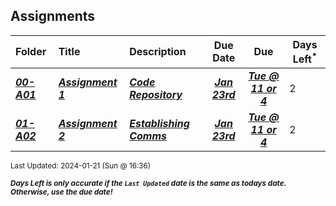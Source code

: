 ## Assignments

| Folder | Title | Description | Due Date | Due | Days Left<sup>*</sup> |
|:------|:------|:------|:-----:|:-----:|-----|
| ***<a href="https://github.com/rugbyprof/4443-5373-Mobile-Apps/tree/master/Assignments/00-A01">00-A01</a>*** | ***<a href="https://github.com/rugbyprof/4443-5373-Mobile-Apps/tree/master/Assignments/00-A01"> Assignment 1 </a>*** | ***<a href="https://github.com/rugbyprof/4443-5373-Mobile-Apps/tree/master/Assignments/00-A01"> Code Repository</a>*** | ***<a href="https://github.com/rugbyprof/4443-5373-Mobile-Apps/tree/master/Assignments/00-A01">Jan 23rd</a>*** | ***<a href="https://github.com/rugbyprof/4443-5373-Mobile-Apps/tree/master/Assignments/00-A01">Tue @ 11 or 4</a>*** | 2 |
| ***<a href="https://github.com/rugbyprof/4443-5373-Mobile-Apps/tree/master/Assignments/01-A02">01-A02</a>*** | ***<a href="https://github.com/rugbyprof/4443-5373-Mobile-Apps/tree/master/Assignments/01-A02"> Assignment 2 </a>*** | ***<a href="https://github.com/rugbyprof/4443-5373-Mobile-Apps/tree/master/Assignments/01-A02"> Establishing Comms</a>*** | ***<a href="https://github.com/rugbyprof/4443-5373-Mobile-Apps/tree/master/Assignments/01-A02">Jan 23rd</a>*** | ***<a href="https://github.com/rugbyprof/4443-5373-Mobile-Apps/tree/master/Assignments/01-A02">Tue @ 11 or 4</a>*** | 2 |

<sup>Last Updated: 2024-01-21 (Sun @ 16:36)</sup> 

<sup>***Days Left is only accurate if the `Last Updated` date is the same as todays date. Otherwise, use the due date!***</sup> 